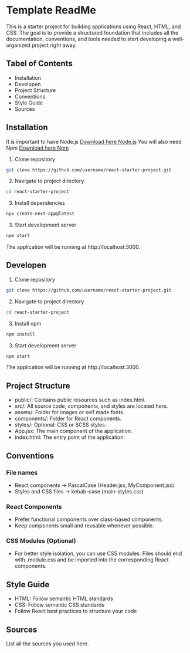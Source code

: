 # Template ReadMe

This is a starter project for building applications using React, HTML, and CSS. The goal is to provide a structured foundation that includes all the documentation, conventions, and tools needed to start developing a well-organized project right away.

## Tabel of Contents

- Installation
- Developen
- Project Structure
- Conventions
- Style Guide
- Sources

## Installation

It is important to have Node.js
[Download here Node.js](https://nodejs.org/en/download/prebuilt-installer)
You will also need Npm
[Download here Npm](https://www.npmjs.com/)
1. Clone repository
```bash
git clone https://github.com/username/react-starter-project.git
```
2. Navigate to project directory
```bash
cd react-starter-project
```
3. Install dependencies
```bash
npx create-next-app@latest
```
3. Start development server
```bash
npm start
```
The application will be running at http://localhost:3000.

## Developen
1. Clone repository
```bash
git clone https://github.com/username/react-starter-project.git
```
2. Navigate to project directory
```bash
cd react-starter-project
```
3. Install npm
```bash
npm install
```
3. Start development server
```bash
npm start
```
The application will be running at http://localhost:3000.

## Project Structure

- public/: Contains public resources such as index.html.
- src/: All source code, components, and styles are located here.
- assets/: Folder for images or self made fonts.
- components/: Folder for React components.
- styles/: Optional: CSS or SCSS styles.
- App.jsx: The main component of the application.
- index.html: The entry point of the application.

## Conventions

### File names
- React components -> PascalCase (Header.jsx, MyComponent.jsx)
- Styles and CSS files -> kebab-case (main-styles.css)
### React Components
- Prefer functional components over class-based components.
- Keep components small and reusable whenever possible.
### CSS Modules (Optional)
- For better style isolation, you can use CSS modules. Files should end with .module.css and be imported into the corresponding React components.

## Style Guide 
- HTML: Follow semantic HTML standards
- CSS: Follow semantic CSS standards
- Follow React best practices to structure your code



## Sources
List all the sources you used here.
